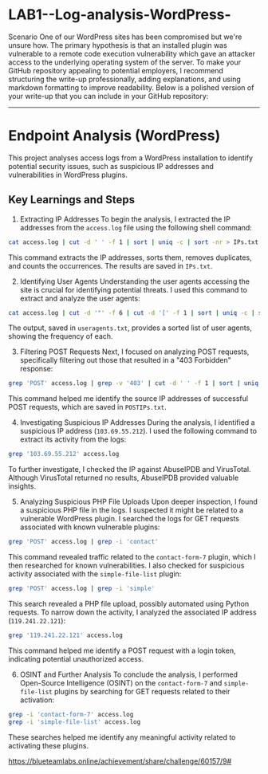 # LAB1--Log-analysis-WordPress-
Scenario 
One of our WordPress sites has been compromised but we're unsure how. The primary hypothesis is that an installed plugin was vulnerable to a remote code execution vulnerability which gave an attacker access to the underlying operating system of the server.
To make your GitHub repository appealing to potential employers, I recommend structuring the write-up professionally, adding explanations, and using markdown formatting to improve readability. Below is a polished version of your write-up that you can include in your GitHub repository:

---

# Endpoint Analysis (WordPress)

This project analyses access logs from a WordPress installation to identify potential security issues, such as suspicious IP addresses and vulnerabilities in WordPress plugins.

## Key Learnings and Steps

1. Extracting IP Addresses
To begin the analysis, I extracted the IP addresses from the `access.log` file using the following shell command:
```bash
cat access.log | cut -d ' ' -f 1 | sort | uniq -c | sort -nr > IPs.txt
```
This command extracts the IP addresses, sorts them, removes duplicates, and counts the occurrences. The results are saved in `IPs.txt`.

2. Identifying User Agents
Understanding the user agents accessing the site is crucial for identifying potential threats. I used this command to extract and analyze the user agents:
```bash
cat access.log | cut -d '"' -f 6 | cut -d '[' -f 1 | sort | uniq -c | sort -nr > useragents.txt
```
The output, saved in `useragents.txt`, provides a sorted list of user agents, showing the frequency of each.

3. Filtering POST Requests
Next, I focused on analyzing POST requests, specifically filtering out those that resulted in a "403 Forbidden" response:
```bash
grep 'POST' access.log | grep -v '403' | cut -d ' ' -f 1 | sort | uniq -c | sort -nr > POSTIPs.txt
```
This command helped me identify the source IP addresses of successful POST requests, which are saved in `POSTIPs.txt`.

4. Investigating Suspicious IP Addresses
During the analysis, I identified a suspicious IP address (`103.69.55.212`). I used the following command to extract its activity from the logs:
```bash
grep '103.69.55.212' access.log
```
To further investigate, I checked the IP against AbuseIPDB and VirusTotal. Although VirusTotal returned no results, AbuseIPDB provided valuable insights.

5. Analyzing Suspicious PHP File Uploads
Upon deeper inspection, I found a suspicious PHP file in the logs. I suspected it might be related to a vulnerable WordPress plugin. I searched the logs for GET requests associated with known vulnerable plugins:
```bash
grep 'POST' access.log | grep -i 'contact'
```
This command revealed traffic related to the `contact-form-7` plugin, which I then researched for known vulnerabilities. I also checked for suspicious activity associated with the `simple-file-list` plugin:
```bash
grep 'POST' access.log | grep -i 'simple'
```
This search revealed a PHP file upload, possibly automated using Python requests. To narrow down the activity, I analyzed the associated IP address (`119.241.22.121`):
```bash
grep '119.241.22.121' access.log
```
This command helped me identify a POST request with a login token, indicating potential unauthorized access.

6. OSINT and Further Analysis
To conclude the analysis, I performed Open-Source Intelligence (OSINT) on the `contact-form-7` and `simple-file-list` plugins by searching for GET requests related to their activation:
```bash
grep -i 'contact-form-7' access.log
grep -i 'simple-file-list' access.log
```
These searches helped me identify any meaningful activity related to activating these plugins.

https://blueteamlabs.online/achievement/share/challenge/60157/9#
